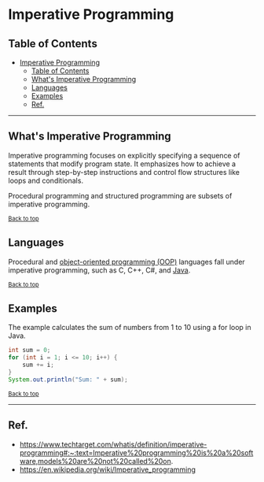 # Imperative Programming

## Table of Contents
<!-- TOC -->
* [Imperative Programming](#imperative-programming)
  * [Table of Contents](#table-of-contents)
  * [What's Imperative Programming](#whats-imperative-programming)
  * [Languages](#languages)
  * [Examples](#examples)
  * [Ref.](#ref)
<!-- TOC -->

---

## What's Imperative Programming

Imperative programming focuses on explicitly specifying a sequence of statements that modify program state. It emphasizes how to achieve a result through step-by-step instructions and control flow structures like loops and conditionals. 

Procedural programming and structured programming are subsets of imperative programming.

<sub>[Back to top](#table-of-contents)</sub>

## Languages

Procedural and [object-oriented programming (OOP)](oop.md) languages fall under imperative programming, such as C, C++, C#, and [Java](../../programming/languages/java).

<sub>[Back to top](#table-of-contents)</sub>

## Examples

The example calculates the sum of numbers from 1 to 10 using a for loop in Java.

```java
int sum = 0;
for (int i = 1; i <= 10; i++) {
    sum += i;
}
System.out.println("Sum: " + sum);
```

<sub>[Back to top](#table-of-contents)</sub>


---

## Ref.

- https://www.techtarget.com/whatis/definition/imperative-programming#:~:text=Imperative%20programming%20is%20a%20software,models%20are%20not%20called%20on.
- https://en.wikipedia.org/wiki/Imperative_programming